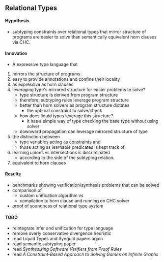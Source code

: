 ## Relational Types

#### Hypothesis
- subtyping constraints over relational types that mirror structure of programs are easier to solve than semantically equivalent horn clauses via CHC.

#### Innovation
- A expressive type language that 
1. mirrors the structure of programs 
2. easy to provide annotations and confine their locality 
3. as expressive as horn clauses
4. leveraging type's mirrored structure for easier problems to solve?  
    - type structure is derived from program structure
    - therefore, subtyping rules leverage program structure 
    - better than horn solvers as program structure dictates 
        - the optimal constraint to solve/check
    - how does liquid types leverage this structure?
        - it has a simple way of type checking the base type without using solver
    - downward propagation can leverage mirrored structure of type
5. the distinction between 
    - type variables acting as constraints and 
    - those acting as learnable predicates is kept track of  
6. learning unions vs intersections is discriminated 
    - according to the side of the subtyping relation.
7. equivalent to horn clauses 

#### Results
- benchmarks showing verification/synthesis problems that can be solved
- comparison of 
    - custom unification algorithm vs
    - compilation to horn clause and running on CHC solver  
- proof of soundness of relational type system


#### TODO
- reintegrate infer and unification for type language
- remove overly conservative divergence heuristic
- read Liquid Types and Synquid papers again
- read semantic subtyping paper
- read *Synthesizing Software Verifiers from Proof Rules*
- read *A Constraint-Based Approach to Solving Games on Infinite Graphs*
